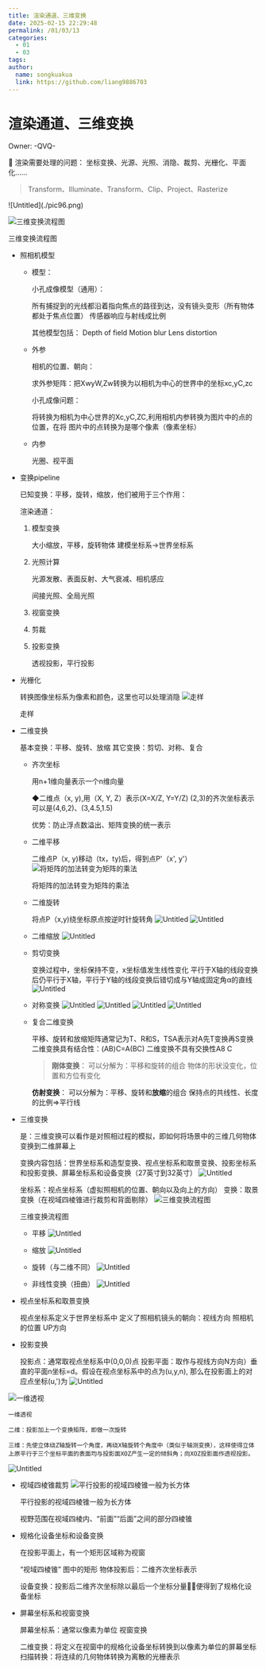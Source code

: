 ```yaml
---
title: 渲染通道、三维变换
date: 2025-02-15 22:29:48
permalink: /01/03/13
categories: 
  - 01
  - 03
tags: 
author:
  name: songkuakua
  link: https://github.com/liang9886703
---
```

# 渲染通道、三维变换

Owner: -QVQ-

<aside>
🌟 渲染需要处理的问题：
坐标变换、光源、光照、消隐、裁剪、光栅化、平面化……

> Transform、Illuminate、Transform、Clip、Project、Rasterize
> 
</aside>
![Untitled](./pic96.png)

![三维变换流程图](./pic97.png)

三维变换流程图

- 照相机模型
    - 模型：
        
        小孔成像模型（通用）：
        
        所有捕捉到的光线都沿着指向焦点的路径到达，没有镜头变形（所有物体都处于焦点位置）
        传感器响应与射线成比例
        
        其他模型包括：
        Depth of field
        Motion blur
        Lens distortion
        
    - 外参
        
        相机的位置、朝向：
        
        求外参矩阵：把XwyW,Zw转换为以相机为中心的世界中的坐标xc,yC,zc
        
        小孔成像问题：
        
        将转换为相机为中心世界的Xc,yC,ZC,利用相机内参转换为图片中的点的位置，在将
        图片中的点转换为是哪个像素（像素坐标）
        
    - 内参
        
        光圈、视平面
        
- 变换pipeline
    
    已知变换：平移，旋转，缩放，他们被用于三个作用：
    
    渲染通道：
    
    1. 模型变换
        
        大小缩放，平移，旋转物体
        建模坐标系->世界坐标系
        
    2. 光照计算
        
        光源发散、表面反射、大气衰减、相机感应
        
        间接光照、全局光照
        
    3. 视窗变换
    4. 剪裁
    5. 投影变换
        
        透视投影，平行投影
        
- 光栅化
    
    转换图像坐标系为像素和颜色，这里也可以处理消隐
![走样](./pic98.png)
    
    走样
    
- 二维变换
    
    基本变换：平移、旋转、放缩
    其它变换：剪切、对称、复合
    
    - 齐次坐标
        
        用n+1维向量表示一个n维向量
        
        ◆二维点（x, y),用（X, Y, Z）表示(X=X/Z, Y=Y/Z)
        (2,3)的齐次坐标表示可以是(4,6,2)、(3,4.5,1.5)
        
        优势：防止浮点数溢出、矩阵变换的统一表示
        
    - 二维平移
        
        二维点P（x, y)移动（tx，ty)后，得到点P'（x', y'）
![将矩阵的加法转变为矩阵的乘法](./pic99.png)
        
        将矩阵的加法转变为矩阵的乘法
        
    - 二维旋转
        
        将点P（x,y)绕坐标原点按逆时针旋转角
![Untitled](./pic100.png)
![Untitled](./pic101.png)
        
    - 二维缩放
![Untitled](./pic102.png)
        
    - 剪切变换
        
        变换过程中，坐标保持不变，x坐标值发生线性变化
        平行于X轴的线段变换后仍平行于X轴，平行于Y轴的线段变换后错切成与Y轴成固定角α的直线
![Untitled](./pic103.png)
        
    - 对称变换
![Untitled](./pic104.png)
![Untitled](./pic105.png)
![Untitled](./pic106.png)
![Untitled](./pic107.png)
        
    - 复合二维变换
        
        平移、旋转和放缩矩阵通常记为T、R和S，TSA表示对A先T变换再S变换
        二维变换具有结合性：(AB)C=A(BC)
        二维变换不具有交换性A8 C
        
        > **刚体变换**：
        可以分解为：平移和旋转的组合
        物体的形状没变化，位置和方位有变化
        > 
        
        **仿射变换**：
        可以分解为：平移、旋转和**放缩**的组合
        保持点的共线性、长度的比例=>平行线
        
- 三维变换
    
    是：三维变换可以看作是对照相过程的模拟，即如何将场景中的三维几何物体变换到二维屏幕上
    
    变换内容包括：世界坐标系和造型变换、视点坐标系和取景变换、投影坐标系和投影变换、屏幕坐标系和设备变换（27英寸到32英寸）
![Untitled](./pic108.png)
    
    坐标系：视点坐标系（虚拟照相机的位置、朝向以及向上的方向）
    变换：取景变换（在视域四棱锥进行裁剪和背面剔除）
![三维变换流程图](./pic109.png)
    
    三维变换流程图
    
    - 平移
![Untitled](./pic110.png)
        
    - 缩放
![Untitled](./pic111.png)
        
    - 旋转（与二维不同）
![Untitled](./pic112.png)
        
    - 非线性变换（扭曲）
![Untitled](./pic113.png)
        
- 视点坐标系和取景变换
    
    视点坐标系定义于世界坐标系中
    定义了照相机镜头的朝向：视线方向
    照相机的位置
    UP方向
    
- 投影变换
    
    投影点：通常取视点坐标系中(0,0,0)点
    投影平面：取作与视线方向N方向）垂直的平面n坐标=d。假设在视点坐标系中的点为(u,y,n),
    那么在投影面上的对应点坐标(u,')为
![Untitled](./pic114.png)

![一维透视](./pic115.png)
    
    一维透视
    
    二维：投影加上一个变换矩阵，即做一次旋转
    
    三维：先使立体绕Z轴旋转一个角度，再绕X轴旋转个角度中（类似于轴测变换），这样使得立体上原平行于三个坐标平面的表面均与投影面XOZ产生一定的倾斜角；向XOZ投影面作透视投影。
![Untitled](./pic116.png)
    
- 视域四棱锥裁剪
![平行投影的视域四棱锥一般为长方体](./pic117.png)
    
    平行投影的视域四棱锥一般为长方体
    
    视野范围在视域四棱内、“前面”“后面”之间的部分四棱锥
    
- 规格化设备坐标和设备变换
    
    在投影平面上，有一个矩形区域称为视窗
    
    “视域四棱锥” 图中的矩形
    物体投影后：二维齐次坐标表示
    
    设备变换：投影后二维齐次坐标除以最后一个坐标分量，便得到了规格化设备坐标
    
- 屏幕坐标系和视窗变换
    
    屏幕坐标系：通常以像素为单位
    视窗变换
    
    二维变换：将定义在视窗中的规格化设备坐标转换到以像素为单位的屏幕坐标
    扫描转换：将连续的几何物体转换为离散的光栅表示